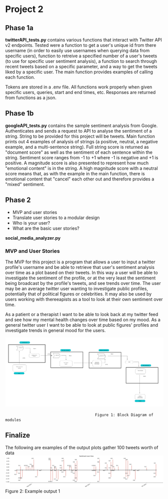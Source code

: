 
# Project 2

## Phase 1a
**twitterAPI_tests.py** contains various functions that interact with Twitter API v2 endpoints. Tested were a function to get a user's unique id from there username (in order to easily use usernames when querying data from specific users), function to retreive a specified number of a user's tweets (to use for specific user sentiment analysis), a function to search through recent tweets based on a specific parameter, and a way to get the tweets liked by a specific user. The main function provides examples of calling each function.  

Tokens are stored in a .env file. All functions work properly when given specific users, queries, start and end times, etc. Responses are returned from functions as a json. 

## Phase 1b
**googleAPI_tests.py** contains the sample sentiment analysis from Google. Authenticates and sends a request to API to analyse the sentiment of a string. String to be provided for this project will be tweets. Main function prints out 4 examples of analysis of strings (a positive, neutral, a negative example, and a multi-sentence string). Full string score is returned as "document score" as well as the sentiment of each sentence within the string. Sentiment score ranges from -1 to +1 where -1 is negative and +1 is positive. A magnitude score is also presented to represent how much "emotional content" is in the string. A high magnitude score with a neutral score means that, as with the example in the main function, there is emotional content that "cancel" each other out and therefore provides a "mixed" sentiment. 

## Phase 2

* MVP and user stories
* Translate user stories to a modular design
* Who is your user?
* What are the basic user stories?

**social_media_analyzer.py**

### MVP and User Stories

The MVP for this project is a program that allows a user to input a twitter profile's username and be able to retrieve that user's sentiment analysis over time as a plot based on their tweets. In this way a user will be able to investigate the sentiment of the profile, or at the very least the sentiment being broadcast by the profile's tweets, and see trends over time. The user may be an average twitter user wanting to investigate public profiles, potentially that of political figures or celebrities. It may also be used by users working with thereeapists as a tool to look at their own sentiment over time.

As a patient or a therapist I want to be able to look back at my twitter feed and see how my mental health changes over time based on my mood.
As a general twitter user I want to be able to look at public figures' profiles and investigate trends in general mood for the users.

![Figure 1](/images/modular_diagram.png)
                            
                                            Figure 1: Block Diagram of modules


## Finalize
The following are examples of the output plots gather 100 tweets worth of data
![Figure 1](/images/p2_example_out_1.png)
                                            Figure 2: Example output 1
